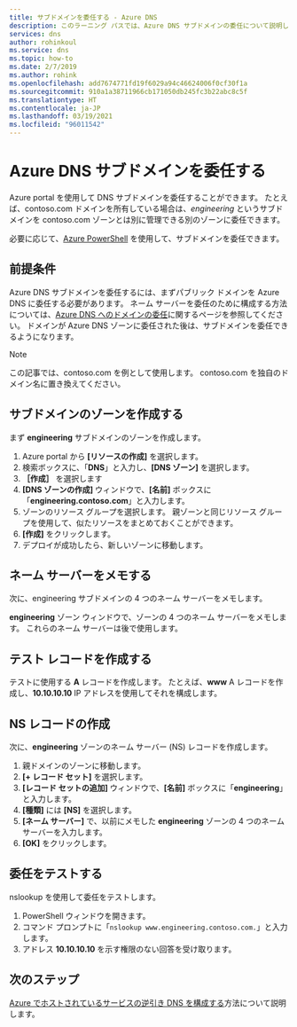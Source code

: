 ```yaml
---
title: サブドメインを委任する - Azure DNS
description: このラーニング パスでは、Azure DNS サブドメインの委任について説明します。
services: dns
author: rohinkoul
ms.service: dns
ms.topic: how-to
ms.date: 2/7/2019
ms.author: rohink
ms.openlocfilehash: add7674771fd19f6029a94c46624006f0cf30f1a
ms.sourcegitcommit: 910a1a38711966cb171050db245fc3b22abc8c5f
ms.translationtype: HT
ms.contentlocale: ja-JP
ms.lasthandoff: 03/19/2021
ms.locfileid: "96011542"
---
```

# <a name="delegate-an-azure-dns-subdomain"></a>Azure DNS サブドメインを委任する

Azure portal を使用して DNS サブドメインを委任することができます。 たとえば、contoso.com ドメインを所有している場合は、*engineering* というサブドメインを contoso.com ゾーンとは別に管理できる別のゾーンに委任できます。

必要に応じて、[Azure PowerShell](delegate-subdomain-ps.md) を使用して、サブドメインを委任できます。

## <a name="prerequisites"></a>前提条件

Azure DNS サブドメインを委任するには、まずパブリック ドメインを Azure DNS に委任する必要があります。 ネーム サーバーを委任のために構成する方法については、[Azure DNS へのドメインの委任](./dns-delegate-domain-azure-dns.md)に関するページを参照してください。 ドメインが Azure DNS ゾーンに委任された後は、サブドメインを委任できるようになります。

> [!NOTE]
> この記事では、contoso.com を例として使用します。 contoso.com を独自のドメイン名に置き換えてください。

## <a name="create-a-zone-for-your-subdomain"></a>サブドメインのゾーンを作成する

まず **engineering** サブドメインのゾーンを作成します。

1. Azure portal から **[リソースの作成]** を選択します。
2. 検索ボックスに、「**DNS**」と入力し、**[DNS ゾーン]** を選択します。
3. **［作成］** を選択します
4. **[DNS ゾーンの作成]** ウィンドウで、**[名前]** ボックスに「**engineering.contoso.com**」と入力します。
5. ゾーンのリソース グループを選択します。 親ゾーンと同じリソース グループを使用して、似たリソースをまとめておくことができます。
6. **[作成]** をクリックします。
7. デプロイが成功したら、新しいゾーンに移動します。

## <a name="note-the-name-servers"></a>ネーム サーバーをメモする

次に、engineering サブドメインの 4 つのネーム サーバーをメモします。

**engineering** ゾーン ウィンドウで、ゾーンの 4 つのネーム サーバーをメモします。 これらのネーム サーバーは後で使用します。

## <a name="create-a-test-record"></a>テスト レコードを作成する

テストに使用する **A** レコードを作成します。 たとえば、**www** A レコードを作成し、**10.10.10.10** IP アドレスを使用してそれを構成します。

## <a name="create-an-ns-record"></a>NS レコードの作成

次に、**engineering** ゾーンのネーム サーバー (NS) レコードを作成します。

1. 親ドメインのゾーンに移動します。
2. **[+ レコード セット]** を選択します。
3. **[レコード セットの追加]** ウィンドウで、**[名前]** ボックスに「**engineering**」と入力します。
4. **[種類]** には **[NS]** を選択します。
5. **[ネーム サーバー]** で、以前にメモした **engineering** ゾーンの 4 つのネーム サーバーを入力します。
6. **[OK]** をクリックします。

## <a name="test-the-delegation"></a>委任をテストする

nslookup を使用して委任をテストします。

1. PowerShell ウィンドウを開きます。
2. コマンド プロンプトに「`nslookup www.engineering.contoso.com.`」と入力します。
3. アドレス **10.10.10.10** を示す権限のない回答を受け取ります。

## <a name="next-steps"></a>次のステップ

[Azure でホストされているサービスの逆引き DNS を構成する](dns-reverse-dns-for-azure-services.md)方法について説明します。